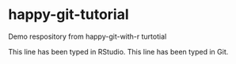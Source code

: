 # happy-git-tutorial
Demo respository from happy-git-with-r turtotial

This line has been typed in RStudio.
This line has been typed in Git.
